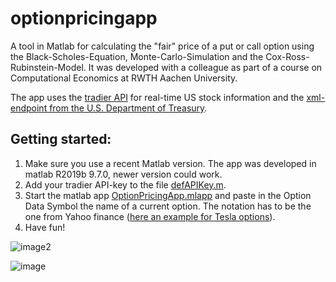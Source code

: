 # optionpricingapp
A tool in Matlab for calculating the "fair" price of a put or call option using the Black-Scholes-Equation, Monte-Carlo-Simulation and the Cox-Ross-Rubinstein-Model. It was developed with a colleague as part of a course on Computational Economics at RWTH Aachen University.

The app uses the [tradier API](https://documentation.tradier.com/brokerage-api/overview/market-data) for real-time US stock information and the [xml-endpoint from the U.S. Department of Treasury](https://www.treasury.gov/resource-center/data-chart-center/interest-rates/pages/textview.aspx?data=yield).

## Getting started:
1. Make sure you use a recent Matlab version. The app was developed in matlab R2019b 9.7.0, newer version could work.
2. Add your tradier API-key to the file [defAPIKey.m](defAPIKey.m). 
3. Start the matlab app [OptionPricingApp.mlapp](OptionPricingApp.mlapp) and paste in the Option Data Symbol the name of a current option. The notation has to be the one from Yahoo finance ([here an example for Tesla options](https://finance.yahoo.com/quote/TSLA/options/)).
4. Have fun!

![image2](https://user-images.githubusercontent.com/40469812/118652559-04c0ba80-b7e7-11eb-9142-e75ba2574b71.png)

![image](https://user-images.githubusercontent.com/40469812/118652568-07bbab00-b7e7-11eb-95fc-178f24497dc8.png)

